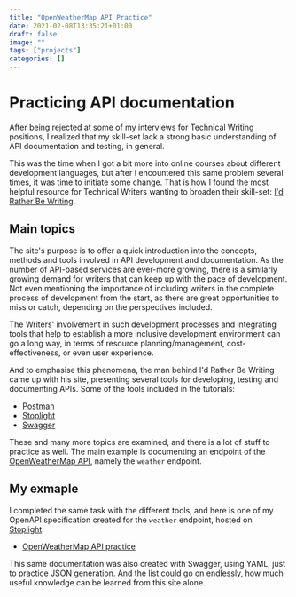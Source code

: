 ```yaml
---
title: "OpenWeatherMap API Practice"
date: 2021-02-08T13:35:21+01:00
draft: false
image: ""
tags: ["projects"]
categories: []
---
```


# Practicing API documentation

After being rejected at some of my interviews for Technical Writing positions, I realized that my skill-set lack a strong basic understanding of API documentation and testing, in general.

This was the time when I got a bit more into online courses about different development languages, but after I encountered this same problem several times, it was time to initiate some change. That is how I found the most helpful resource for Technical Writers wanting to broaden their skill-set: [I'd Rather Be Writing](https://idratherbewriting.com/).

## Main topics

The site's purpose is to offer a quick introduction into the concepts, methods and tools involved in API development and documentation. As the number of API-based services are ever-more growing, there is a similarly growing demand for writers that can keep up with the pace of development. Not even mentioning the importance of including writers in the complete process of development from the start, as there are great opportunities to miss or catch, depending on the perspectives included.

The Writers' involvement in such development processes and integrating tools that help to establish a more inclusive development environment can go a long way, in terms of resource planning/management, cost-effectiveness, or even user experience.

And to emphasise this phenomena, the man behind I'd Rather Be Writing came up with his site, presenting several tools for developing, testing and documenting APIs. Some of the tools included in the tutorials:

- [Postman](https://www.postman.com/)
- [Stoplight](https://stoplight.io/)
- [Swagger](https://swagger.io/)

These and many more topics are examined, and there is a lot of stuff to practice as well. The main example is documenting an endpoint of the [OpenWeatherMap API](https://openweathermap.org/api), namely the `weather` endpoint.

## My exmaple

I completed the same task with the different tools, and here is one of my OpenAPI specification created for the `weather` endpoint, hosted on [Stoplight](https://stoplight.io/):

- [OpenWeatherMap API practice](https://dzs-inf-dev.stoplight.io/docs/stoplight-api-tutorial/reference/openweathermap.v1.yaml)

This same documentation was also created with Swagger, using YAML, just to practice JSON generation.
And the list could go on endlessly, how much useful knowledge can be learned from this site alone.